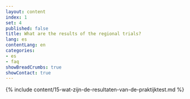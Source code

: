 ```yaml
---
layout: content
index: 1
set: 4
published: false
title: What are the results of the regional trials?
lang: es
contentLang: en
categories:
- es
- faq
showBreadCrumbs: true
showContact: true
---
```

{% include content/15-wat-zijn-de-resultaten-van-de-praktijktest.md %}
